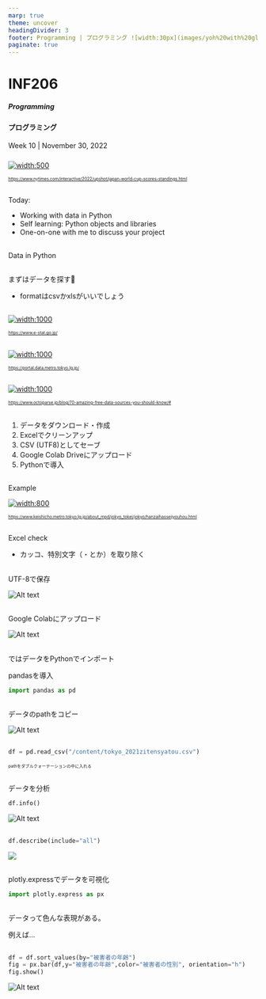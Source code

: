 ```yaml
---
marp: true
theme: uncover
headingDivider: 3
footer: Programming | プログラミング ![width:30px](images/yoh%20with%20globe.png)
paginate: true
---
```


<style>
.small {font-size:0.6em}
</style>

# INF206 
##### Programming
#### プログラミング

Week 10 | November 30, 2022


### <span style="color:white"></span>


[![width:500](../images/wc%20japan.png)](https://www.nytimes.com/interactive/2022/upshot/japan-world-cup-scores-standings.html)

<span class="small">https://www.nytimes.com/interactive/2022/upshot/japan-world-cup-scores-standings.html</span>


##

Today:

- Working with data in Python
- Self learning: Python objects and libraries
- One-on-one with me to discuss your project

##

Data in Python

## 

まずはデータを探す🔎
- formatはcsvかxlsがいいでしょう
##

[![width:1000](../images/data%20estat.png)](https://www.e-stat.go.jp/)

<span class="small">https://www.e-stat.go.jp/</span>

##

[![width:1000](../images/data%20tokyo.png)](https://portal.data.metro.tokyo.lg.jp/)

<span class="small">https://portal.data.metro.tokyo.lg.jp/</span>

##

[![width:1000](../images/data%20open%20list.png)](https://www.octoparse.jp/blog/70-amazing-free-data-sources-you-should-know/#)

<span class="small">https://www.octoparse.jp/blog/70-amazing-free-data-sources-you-should-know/#</span>
##

1. データをダウンロード・作成
1. Excelでクリーンアップ
1. CSV (UTF8)としてセーブ
1. Google Colab Driveにアップロード
1. Pythonで導入

##

Example

[![width:800](../images/data%20hanzai.png)](https://www.keishicho.metro.tokyo.lg.jp/about_mpd/jokyo_tokei/jokyo/hanzaihasseijyouhou.html)

<span class="small">https://www.keishicho.metro.tokyo.lg.jp/about_mpd/jokyo_tokei/jokyo/hanzaihasseijyouhou.html</span>

##

Excel check
- カッコ、特別文字（・とか）を取り除く

## 
UTF-8で保存

![Alt text](../images/data%20save%20as%20utf8.png)

##

Google Colabにアップロード

![Alt text](../images/data%20colab%20upload.png)

##

ではデータをPythonでインポート

pandasを導入

```python
import pandas as pd
```

##

データのpathをコピー

![Alt text](../images/data%20colab%20copy%20path.png)

##

```python
df = pd.read_csv("/content/tokyo_2021zitensyatou.csv")
```

<span style="font-size:0.6em">pathをダブルクォーテーションの中に入れる</span>

##

データを分析

```py
df.info()
```
![Alt text](../images/df%20info.png)


##
```py
df.describe(include="all")
```

![](../images/df%20describe.png)

##

plotly.expressでデータを可視化

```py
import plotly.express as px
``` 

##

データって色んな表現がある。

例えば…

##

```py
df = df.sort_values(by="被害者の年齢")
fig = px.bar(df,y="被害者の年齢",color="被害者の性別", orientation="h")
fig.show()
```
![Alt text](../images/df%20bar.png)

